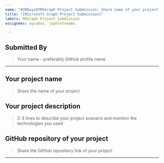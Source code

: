 ```yaml
---
name: "#30DaysOfMSGraph Project Submission: Share name of your project and GitHub repository link"
title: "[Microsoft Graph Project Submission]"
labels: MSGraph Project Submission
assignees: aycabas, japhletnwamu

---
```


## Submitted By
> Your name - preferably GitHub profile name

---

## Your project name
> Share the name of your project


## Your project description
> 2-3 lines to describe your project scenario and mention the technologies you used


## GitHub repository of your project
> Share the GitHub repository link of your project


---
